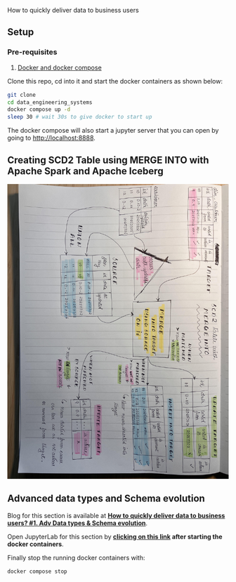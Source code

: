  How to quickly deliver data to business users

## Setup

### Pre-requisites

1. [Docker and docker compose](https://docs.docker.com/compose/install/)

Clone this repo, cd into it and start the docker containers as shown below:

```bash
git clone
cd data_engineering_systems
docker compose up -d
sleep 30 # wait 30s to give docker to start up
```

The docker compose will also start a jupyter server that you can open by going to [http://localhost:8888](http://localhost:8888).

## Creating SCD2 Table using MERGE INTO with Apache Spark and Apache Iceberg

![MERGE INTO](./assets/images/merge_into.jpg)

## Advanced data types and Schema evolution

Blog for this section is available at **[How to quickly deliver data to business users? #1. Adv Data types & Schema evolution](https://www.startdataengineering.com/post/deliver-data-quickly-with-schema-evolution-and-adv-data-types/)**.

Open JupyterLab for this section by **[clicking on this link](http://localhost:8888/doc/tree/notebooks/automate_data_flow.ipynb) after starting the docker containers**.


Finally stop the running docker containers with:
```bash
docker compose stop 
```
